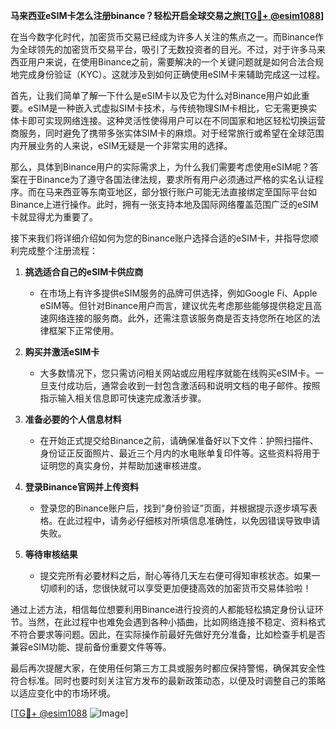 **马来西亚eSIM卡怎么注册binance？轻松开启全球交易之旅[[TG💪+ @esim1088](https://t.me/s/esim1088)]**

在当今数字化时代，加密货币交易已经成为许多人关注的焦点之一。而Binance作为全球领先的加密货币交易平台，吸引了无数投资者的目光。不过，对于许多马来西亚用户来说，在使用Binance之前，需要解决的一个关键问题就是如何合法合规地完成身份验证（KYC）。这就涉及到如何正确使用eSIM卡来辅助完成这一过程。

首先，让我们简单了解一下什么是eSIM卡以及它为什么对Binance用户如此重要。eSIM是一种嵌入式虚拟SIM卡技术，与传统物理SIM卡相比，它无需更换实体卡即可实现网络连接。这种灵活性使得用户可以在不同国家和地区轻松切换运营商服务，同时避免了携带多张实体SIM卡的麻烦。对于经常旅行或希望在全球范围内开展业务的人来说，eSIM无疑是一个非常实用的选择。

那么，具体到Binance用户的实际需求上，为什么我们需要考虑使用eSIM呢？答案在于Binance为了遵守各国法律法规，要求所有用户必须通过严格的实名认证程序。而在马来西亚等东南亚地区，部分银行账户可能无法直接绑定至国际平台如Binance上进行操作。此时，拥有一张支持本地及国际网络覆盖范围广泛的eSIM卡就显得尤为重要了。

接下来我们将详细介绍如何为您的Binance账户选择合适的eSIM卡，并指导您顺利完成整个注册流程：

1. **挑选适合自己的eSIM卡供应商**
   - 在市场上有许多提供eSIM服务的品牌可供选择，例如Google Fi、Apple eSIM等。但针对Binance用户而言，建议优先考虑那些能够提供稳定且高速网络连接的服务商。此外，还需注意该服务商是否支持您所在地区的法律框架下正常使用。
   
2. **购买并激活eSIM卡**
   - 大多数情况下，您只需访问相关网站或应用程序就能在线购买eSIM卡。一旦支付成功后，通常会收到一封包含激活码和说明文档的电子邮件。按照指示输入相关信息即可快速完成激活步骤。

3. **准备必要的个人信息材料**
   - 在开始正式提交给Binance之前，请确保准备好以下文件：护照扫描件、身份证正反面照片、最近三个月内的水电账单复印件等。这些资料将用于证明您的真实身份，并帮助加速审核进度。

4. **登录Binance官网并上传资料**
   - 登录您的Binance账户后，找到“身份验证”页面，并根据提示逐步填写表格。在此过程中，请务必仔细核对所填信息准确性，以免因错误导致申请失败。

5. **等待审核结果**
   - 提交完所有必要材料之后，耐心等待几天左右便可得知审核状态。如果一切顺利的话，您很快就可以享受更加便捷高效的加密货币交易体验啦！

通过上述方法，相信每位想要利用Binance进行投资的人都能轻松搞定身份认证环节。当然，在此过程中也难免会遇到各种小插曲，比如网络连接不稳定、资料格式不符合要求等问题。因此，在实际操作前最好先做好充分准备，比如检查手机是否兼容eSIM功能、提前备份重要文件等等。

最后再次提醒大家，在使用任何第三方工具或服务时都应保持警惕，确保其安全性符合标准。同时也要时刻关注官方发布的最新政策动态，以便及时调整自己的策略以适应变化中的市场环境。

[[TG💪+ @esim1088](https://t.me/s/esim1088) ![Image](https://i.postimg.cc/4NQfJmqS/Snipaste-2025-05-13-00-14-12.png)]